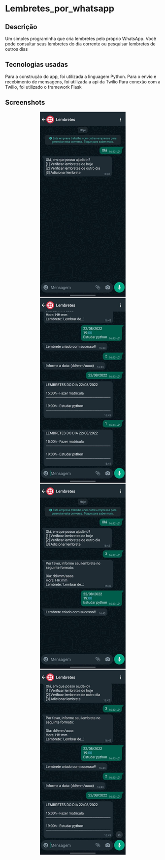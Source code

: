# Lembretes_por_whatsapp

## Descrição

Um simples programinha que cria lembretes pelo próprio WhatsApp.
Você pode consultar seus lembretes do dia corrente ou pesquisar lembretes de outros dias

## Tecnologias usadas

Para a construção do app, foi utilizada a linguagem Python.
Para o envio e recebimento de mensagens, foi utilizada a api da Twilio
Para conexão com a Twilio, foi utilizado o framework Flask

## Screenshots

<div align="center">
  <img src="https://github.com/LucasMtss/Lembretes_por_whatsapp/blob/main/screenshots/screenshot-saudacao.jpeg" height="600px"/>
  <img src="https://github.com/LucasMtss/Lembretes_por_whatsapp/blob/main/screenshots/screenshot-lembretes-do-dia.jpeg" height="600px"/>
</div>

<div align="center">
  <img src="https://github.com/LucasMtss/Lembretes_por_whatsapp/blob/main/screenshots/screenshot-salvar-lembrete.jpeg" height="600px"/>
  <img src="https://github.com/LucasMtss/Lembretes_por_whatsapp/blob/main/screenshots/screenshot-pesquisar-dia.jpeg" height="600px"/>
</div>

